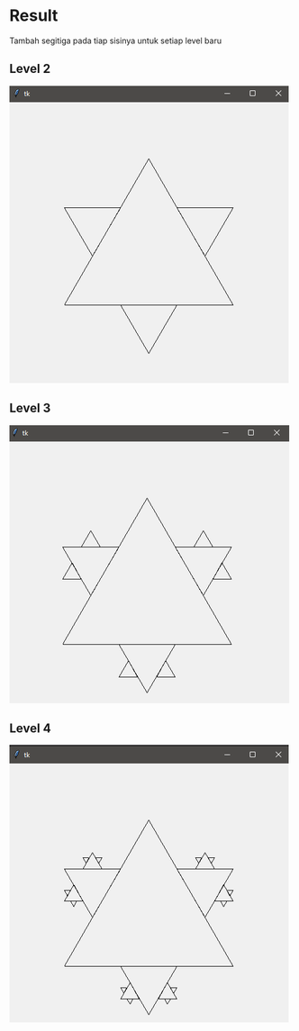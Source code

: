 # Result
Tambah segitiga pada tiap sisinya untuk setiap level baru

<h2>Level 2
</h2>
<img src="https://github.com/Mamangbili/segitiga-rekursif/blob/master/result/lv2.png?raw=true" />

<h2>Level 3
</h2>
<img src="https://github.com/Mamangbili/segitiga-rekursif/blob/master/result/lv3.png?raw=true" />

<h2>Level 4
</h2>
<img src="https://github.com/Mamangbili/segitiga-rekursif/blob/master/result/lv4.png?raw=true" />
